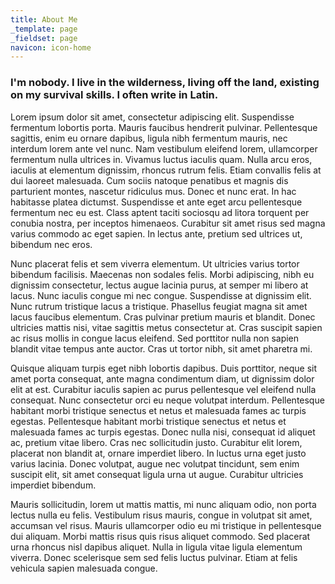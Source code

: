 ```yaml
---
title: About Me
_template: page
_fieldset: page
navicon: icon-home
---
```

### I'm nobody. I live in the wilderness, living off the land, existing on my survival skills. I often write in Latin.

Lorem ipsum dolor sit amet, consectetur adipiscing elit. Suspendisse fermentum lobortis porta. Mauris faucibus hendrerit pulvinar. Pellentesque sagittis, enim eu ornare dapibus, ligula nibh fermentum mauris, nec interdum lorem ante vel nunc. Nam vestibulum eleifend lorem, ullamcorper fermentum nulla ultrices in. Vivamus luctus iaculis quam. Nulla arcu eros, iaculis at elementum dignissim, rhoncus rutrum felis. Etiam convallis felis at dui laoreet malesuada. Cum sociis natoque penatibus et magnis dis parturient montes, nascetur ridiculus mus. Donec et nunc erat. In hac habitasse platea dictumst. Suspendisse et ante eget arcu pellentesque fermentum nec eu est. Class aptent taciti sociosqu ad litora torquent per conubia nostra, per inceptos himenaeos. Curabitur sit amet risus sed magna varius commodo ac eget sapien. In lectus ante, pretium sed ultrices ut, bibendum nec eros.

Nunc placerat felis et sem viverra elementum. Ut ultricies varius tortor bibendum facilisis. Maecenas non sodales felis. Morbi adipiscing, nibh eu dignissim consectetur, lectus augue lacinia purus, at semper mi libero at lacus. Nunc iaculis congue mi nec congue. Suspendisse at dignissim elit. Nunc rutrum tristique lacus a tristique. Phasellus feugiat magna sit amet lacus faucibus elementum. Cras pulvinar pretium mauris et blandit. Donec ultricies mattis nisi, vitae sagittis metus consectetur at. Cras suscipit sapien ac risus mollis in congue lacus eleifend. Sed porttitor nulla non sapien blandit vitae tempus ante auctor. Cras ut tortor nibh, sit amet pharetra mi.

Quisque aliquam turpis eget nibh lobortis dapibus. Duis porttitor, neque sit amet porta consequat, ante magna condimentum diam, ut dignissim dolor elit at est. Curabitur iaculis sapien ac purus pellentesque vel eleifend nulla consequat. Nunc consectetur orci eu neque volutpat interdum. Pellentesque habitant morbi tristique senectus et netus et malesuada fames ac turpis egestas. Pellentesque habitant morbi tristique senectus et netus et malesuada fames ac turpis egestas. Donec nulla nisi, consequat id aliquet ac, pretium vitae libero. Cras nec sollicitudin justo. Curabitur elit lorem, placerat non blandit at, ornare imperdiet libero. In luctus urna eget justo varius lacinia. Donec volutpat, augue nec volutpat tincidunt, sem enim suscipit elit, sit amet consequat ligula urna ut augue. Curabitur ultricies imperdiet bibendum.

Mauris sollicitudin, lorem ut mattis mattis, mi nunc aliquam odio, non porta lectus nulla eu felis. Vestibulum risus mauris, congue in volutpat sit amet, accumsan vel risus. Mauris ullamcorper odio eu mi tristique in pellentesque dui aliquam. Morbi mattis risus quis risus aliquet commodo. Sed placerat urna rhoncus nisl dapibus aliquet. Nulla in ligula vitae ligula elementum viverra. Donec scelerisque sem sed felis luctus pulvinar. Etiam at felis vehicula sapien malesuada congue.
